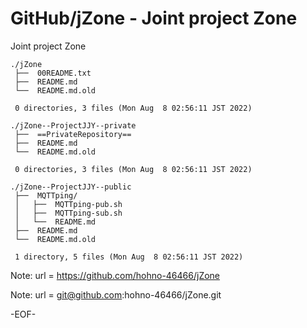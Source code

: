 # GitHub/jZone - Joint project Zone

Joint project Zone

    ./jZone
     ├──  00README.txt
     ├──  README.md
     └──  README.md.old
     
     0 directories, 3 files (Mon Aug  8 02:56:11 JST 2022)

    ./jZone--ProjectJJY--private
     ├──  ==PrivateRepository==
     ├──  README.md
     └──  README.md.old
     
     0 directories, 3 files (Mon Aug  8 02:56:11 JST 2022)

    ./jZone--ProjectJJY--public
     ├──  MQTTping/
     │   ├──  MQTTping-pub.sh
     │   ├──  MQTTping-sub.sh
     │   └──  README.md
     ├──  README.md
     └──  README.md.old
     
     1 directory, 5 files (Mon Aug  8 02:56:11 JST 2022)


Note: url = https://github.com/hohno-46466/jZone

Note: url = git@github.com:hohno-46466/jZone.git

-EOF-
